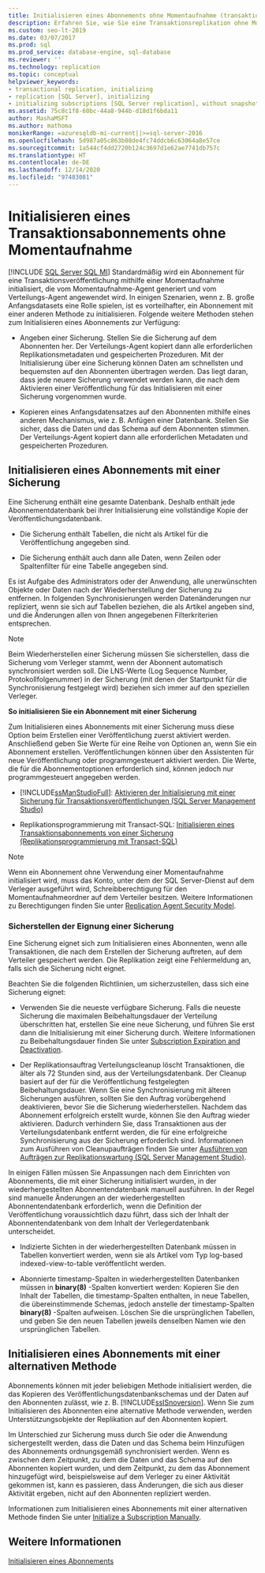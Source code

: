 ```yaml
---
title: Initialisieren eines Abonnements ohne Momentaufnahme (transaktionsbasiert)
description: Erfahren Sie, wie Sie eine Transaktionsreplikation ohne Momentaufnahme für SQL Server initialisieren.
ms.custom: seo-lt-2019
ms.date: 03/07/2017
ms.prod: sql
ms.prod_service: database-engine, sql-database
ms.reviewer: ''
ms.technology: replication
ms.topic: conceptual
helpviewer_keywords:
- transactional replication, initializing
- replication [SQL Server], initializing
- initializing subscriptions [SQL Server replication], without snapshots
ms.assetid: 75c8c1f8-60bc-44a8-944b-d18d1f6bda11
author: MashaMSFT
ms.author: mathoma
monikerRange: =azuresqldb-mi-current||>=sql-server-2016
ms.openlocfilehash: 5d987a05c863b08de4fc74ddcb6c63064a8e57ce
ms.sourcegitcommit: 1a544cf4dd2720b124c3697d1e62ae7741db757c
ms.translationtype: HT
ms.contentlocale: de-DE
ms.lasthandoff: 12/14/2020
ms.locfileid: "97483081"
---
```

# <a name="initialize-a-transactional-subscription-without-a-snapshot"></a>Initialisieren eines Transaktionsabonnements ohne Momentaufnahme
[!INCLUDE [SQL Server SQL MI](../../includes/applies-to-version/sql-asdbmi.md)]
  Standardmäßig wird ein Abonnement für eine Transaktionsveröffentlichung mithilfe einer Momentaufnahme initialisiert, die vom Momentaufnahme-Agent generiert und vom Verteilungs-Agent angewendet wird. In einigen Szenarien, wenn z. B. große Anfangsdatasets eine Rolle spielen, ist es vorteilhafter, ein Abonnement mit einer anderen Methode zu initialisieren. Folgende weitere Methoden stehen zum Initialisieren eines Abonnements zur Verfügung:  
  
-   Angeben einer Sicherung. Stellen Sie die Sicherung auf dem Abonnenten her. Der Verteilungs-Agent kopiert dann alle erforderlichen Replikationsmetadaten und gespeicherten Prozeduren. Mit der Initialisierung über eine Sicherung können Daten am schnellsten und bequemsten auf den Abonnenten übertragen werden. Das liegt daran, dass jede neuere Sicherung verwendet werden kann, die nach dem Aktivieren einer Veröffentlichung für das Initialisieren mit einer Sicherung vorgenommen wurde.  
  
-   Kopieren eines Anfangsdatensatzes auf den Abonnenten mithilfe eines anderen Mechanismus, wie z. B. Anfügen einer Datenbank. Stellen Sie sicher, dass die Daten und das Schema auf dem Abonnenten stimmen. Der Verteilungs-Agent kopiert dann alle erforderlichen Metadaten und gespeicherten Prozeduren.  
  
## <a name="initializing-a-subscription-with-a-backup"></a>Initialisieren eines Abonnements mit einer Sicherung  
 Eine Sicherung enthält eine gesamte Datenbank. Deshalb enthält jede Abonnementdatenbank bei ihrer Initialisierung eine vollständige Kopie der Veröffentlichungsdatenbank.  
  
-   Die Sicherung enthält Tabellen, die nicht als Artikel für die Veröffentlichung angegeben sind.  
  
-   Die Sicherung enthält auch dann alle Daten, wenn Zeilen oder Spaltenfilter für eine Tabelle angegeben sind.  
  
 Es ist Aufgabe des Administrators oder der Anwendung, alle unerwünschten Objekte oder Daten nach der Wiederherstellung der Sicherung zu entfernen. In folgenden Synchronisierungen werden Datenänderungen nur repliziert, wenn sie sich auf Tabellen beziehen, die als Artikel angeben sind, und die Änderungen allen von Ihnen angegebenen Filterkriterien entsprechen.  
  
> [!NOTE]  
>  Beim Wiederherstellen einer Sicherung müssen Sie sicherstellen, dass die Sicherung vom Verleger stammt, wenn der Abonnent automatisch synchronisiert werden soll. Die LNS-Werte (Log Sequence Number, Protokollfolgenummer) in der Sicherung (mit denen der Startpunkt für die Synchronisierung festgelegt wird) beziehen sich immer auf den speziellen Verleger.  
  
 **So initialisieren Sie ein Abonnement mit einer Sicherung**  
  
 Zum Initialisieren eines Abonnements mit einer Sicherung muss diese Option beim Erstellen einer Veröffentlichung zuerst aktiviert werden. Anschließend geben Sie Werte für eine Reihe von Optionen an, wenn Sie ein Abonnement erstellen. Veröffentlichungen können über den Assistenten für neue Veröffentlichung oder programmgesteuert aktiviert werden. Die Werte, die für die Abonnementoptionen erforderlich sind, können jedoch nur programmgesteuert angegeben werden.  
  
-   [!INCLUDE[ssManStudioFull](../../includes/ssmanstudiofull-md.md)]: [Aktivieren der Initialisierung mit einer Sicherung für Transaktionsveröffentlichungen &#40;SQL Server Management Studio&#41;](../../relational-databases/replication/enable-initialization-with-backup-for-transactional-publications.md)  
  
-   Replikationsprogrammierung mit Transact-SQL: [Initialisieren eines Transaktionsabonnements von einer Sicherung &#40;Replikationsprogrammierung mit Transact-SQL&#41;](../../relational-databases/replication/initialize-a-transactional-subscription-from-a-backup.md)  
  
> [!NOTE]  
>  Wenn ein Abonnement ohne Verwendung einer Momentaufnahme initialisiert wird, muss das Konto, unter dem der SQL Server-Dienst auf dem Verleger ausgeführt wird, Schreibberechtigung für den Momentaufnahmeordner auf dem Verteiler besitzen. Weitere Informationen zu Berechtigungen finden Sie unter [Replication Agent Security Model](../../relational-databases/replication/security/replication-agent-security-model.md).  
  
### <a name="ensuring-the-suitability-of-a-backup"></a>Sicherstellen der Eignung einer Sicherung  
 Eine Sicherung eignet sich zum Initialisieren eines Abonnenten, wenn alle Transaktionen, die nach dem Erstellen der Sicherung auftreten, auf dem Verteiler gespeichert werden. Die Replikation zeigt eine Fehlermeldung an, falls sich die Sicherung nicht eignet.  
  
 Beachten Sie die folgenden Richtlinien, um sicherzustellen, dass sich eine Sicherung eignet:  
  
-   Verwenden Sie die neueste verfügbare Sicherung. Falls die neueste Sicherung die maximalen Beibehaltungsdauer der Verteilung überschritten hat, erstellen Sie eine neue Sicherung, und führen Sie erst dann die Initialisierung mit einer Sicherung durch. Weitere Informationen zu Beibehaltungsdauer finden Sie unter [Subscription Expiration and Deactivation](../../relational-databases/replication/subscription-expiration-and-deactivation.md).  
  
-   Der Replikationsauftrag Verteilungscleanup löscht Transaktionen, die älter als 72 Stunden sind, aus der Verteilungsdatenbank. Der Cleanup basiert auf der für die Veröffentlichung festgelegten Beibehaltungsdauer. Wenn Sie eine Synchronisierung mit älteren Sicherungen ausführen, sollten Sie den Auftrag vorübergehend deaktivieren, bevor Sie die Sicherung wiederherstellen. Nachdem das Abonnement erfolgreich erstellt wurde, können Sie den Auftrag wieder aktivieren. Dadurch verhindern Sie, dass Transaktionen aus der Verteilungsdatenbank entfernt werden, die für eine erfolgreiche Synchronisierung aus der Sicherung erforderlich sind. Informationen zum Ausführen von Cleanupaufträgen finden Sie unter [Ausführen von Aufträgen zur Replikationswartung &#40;SQL Server Management Studio&#41;](../../relational-databases/replication/administration/run-replication-maintenance-jobs-sql-server-management-studio.md).  
  
 In einigen Fällen müssen Sie Anpassungen nach dem Einrichten von Abonnements, die mit einer Sicherung initialisiert wurden, in der wiederhergestellten Abonnentendatenbank manuell ausführen. In der Regel sind manuelle Änderungen an der wiederhergestellten Abonnentendatenbank erforderlich, wenn die Definition der Veröffentlichung voraussichtlich dazu führt, dass sich der Inhalt der Abonnentendatenbank von dem Inhalt der Verlegerdatenbank unterscheidet.  
  
-   Indizierte Sichten in der wiederhergestellten Datenbank müssen in Tabellen konvertiert werden, wenn sie als Artikel vom Typ log-based indexed-view-to-table veröffentlicht werden.  
  
-   Abonnierte timestamp-Spalten in wiederhergestellten Datenbanken müssen in **binary(8)** -Spalten konvertiert werden: Kopieren Sie den Inhalt der Tabellen, die timestamp-Spalten enthalten, in neue Tabellen, die übereinstimmende Schemas, jedoch anstelle der timestamp-Spalten **binary(8)** -Spalten aufweisen. Löschen Sie die ursprünglichen Tabellen, und geben Sie den neuen Tabellen jeweils denselben Namen wie den ursprünglichen Tabellen.  
  
## <a name="initializing-a-subscription-with-an-alternative-method"></a>Initialisieren eines Abonnements mit einer alternativen Methode  
 Abonnements können mit jeder beliebigen Methode initialisiert werden, die das Kopieren des Veröffentlichungsdatenbankschemas und der Daten auf den Abonnenten zulässt, wie z. B. [!INCLUDE[ssISnoversion](../../includes/ssisnoversion-md.md)]. Wenn Sie zum Initialisieren des Abonnenten eine alternative Methode verwenden, werden Unterstützungsobjekte der Replikation auf den Abonnenten kopiert.  
  
 Im Unterschied zur Sicherung muss durch Sie oder die Anwendung sichergestellt werden, dass die Daten und das Schema beim Hinzufügen des Abonnements ordnungsgemäß synchronisiert werden. Wenn es zwischen dem Zeitpunkt, zu dem die Daten und das Schema auf den Abonnenten kopiert wurden, und dem Zeitpunkt, zu dem das Abonnement hinzugefügt wird, beispielsweise auf dem Verleger zu einer Aktivität gekommen ist, kann es passieren, dass Änderungen, die sich aus dieser Aktivität ergeben, nicht auf den Abonnenten repliziert werden.  
  
 Informationen zum Initialisieren eines Abonnements mit einer alternativen Methode finden Sie unter [Initialize a Subscription Manually](../../relational-databases/replication/initialize-a-subscription-manually.md).  
  
## <a name="see-also"></a>Weitere Informationen  
 [Initialisieren eines Abonnements](../../relational-databases/replication/initialize-a-subscription.md)  
  
  
